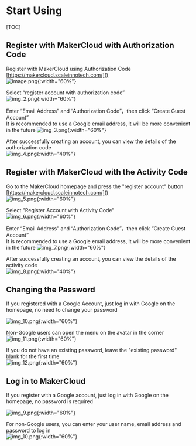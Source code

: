 # Start Using
[TOC]

## Register with MakerCloud with Authorization Code
 Register with MakerCloud using Authorization Code  
[https://makercloud.scaleinnotech.com/]()  
![image.png](img/img_1.png){:width="60%"}

Select “register account with authorization code”  
![img_2.png](img/img_2.png){:width="60%"}

Enter “Email Address” and “Authorization Code”，then click “Create Guest Account”  
It is recommended to use a Google email address, it will be more convenient in the future
![img_3.png](img/img_3.png){:width="60%"}

After successfully creating an account, you can view the details of the authorization code  
![img_4.png](img/img_4.png){:width="40%"}

## Register with MakerCloud with the Activity Code
Go to the MakerCloud homepage and press the "register account" button
[https://makercloud.scaleinnotech.com/]()  
![img_5.png](img/img_5.png){:width="60%"}

Select "Register Account with Activity Code"  
![img_6.png](img/img_6.png){:width="60%"}

Enter “Email Address” and “Authorization Code”，then click “Create Guest Account”  
It is recommended to use a Google email address, it will be more convenient in the future
![img_7.png](img/img_7.png){:width="60%"}

After successfully creating an account, you can view the details of the activity code  
![img_8.png](img/img_8.png){:width="40%"}

## Changing the Password
If you registered with a Google Account, just log in with Google on the homepage, no need to change your password

![img_10.png](img/img_10.png){:width="60%"}

Non-Google users can open the menu on the avatar in the corner
![img_11.png](img/img_11.png){:width="60%"}

If you do not have an existing password, leave the "existing password" blank for the first time  
![img_12.png](img/img_12.png){:width="60%"}

## Log in to MakerCloud
If you register with a Google account, just log in with Google on the homepage, no password is required

![img_9.png](img/img_9.png){:width="60%"}

For non-Google users, you can enter your user name, email address and password to log in  
![img_10.png](img/img_10.png){:width="60%"}